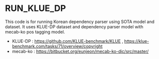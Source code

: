 # RUN_KLUE_DP
This code is for running Korean dependency parser using SOTA model and dataset.
It uses KLUE-DP dataset and dependency parser model with mecab-ko pos tagging model.
- KLUE-DP : https://github.com/KLUE-benchmark/KLUE , https://klue-benchmark.com/tasks/71/overview/copyright
- mecab-ko : https://bitbucket.org/eunjeon/mecab-ko-dic/src/master/
